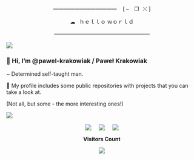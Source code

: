 <p align='center'>
———————————— &nbsp&nbsp&nbsp[ ⎯ ⠀❐⠀⤬ ]
</p>
<p align='center'>
☁⠀ｈｅｌｌｏ ｗｏｒｌｄ
</p>
<p align='center'>
——————————————————
</p>


<a href="https://www.youtube.com/watch?v=7VcHqlS5mWc&ab_channel=YeetTheMan"><img src="https://user-images.githubusercontent.com/73097560/115834477-dbab4500-a447-11eb-908a-139a6edaec5c.gif"></a>

### 👋 Hi, I’m @pawel-krakowiak / Paweł Krakowiak
<p> ~ Determined self-taught man. </p>

<span>👀 My profile includes some public repositories with projects that you can take a look at.</span>
<p>(Not all, but some - the more interesting ones!)</p>

<a href="https://www.youtube.com/watch?v=7VcHqlS5mWc&ab_channel=YeetTheMan"><img src="https://user-images.githubusercontent.com/73097560/115834477-dbab4500-a447-11eb-908a-139a6edaec5c.gif"></a>

<p align='center'>
<a href="https://www.linkedin.com/in/pawe%C5%82-krakowiak-8b59051a2/" target="blank"><img align="center" src="https://img.shields.io/badge/Pawe%C5%82%20Krakowiak-0077B5?style=for-the-badge&logo=linkedin&logoColor=white" /></a> &nbsp;&nbsp;&nbsp;  <a href="mailto:dev.pawel.krakowiak@gmail.com" target="blank"><img align="center" src="https://img.shields.io/badge/dev.pawel.krakowiak@gmail.com-D14836?style=for-the-badge&logo=gmail&logoColor=white" /></a>    &nbsp;&nbsp;&nbsp;       <a href="https://www.github.com/pawel-krakowiak" target="blank"><img align="center" src="https://img.shields.io/badge/pawel-krakowiak-100000?style=for-the-badge&logo=github&logoColor=white" /></a>
<p>


<div align="center">
<b style = {font-weight: 600}>Visitors Count</b>
<p align="center"><img align="center" src="https://profile-counter.glitch.me/{pawel-krakowiak}/count.svg" /></p> 
<br>
</div>
<!---
FuRaJ3003/FuRaJ3003 is a ✨ special ✨ repository because its `README.md` (this file) appears on your GitHub profile.
You can click the Preview link to take a look at your changes.
--->
